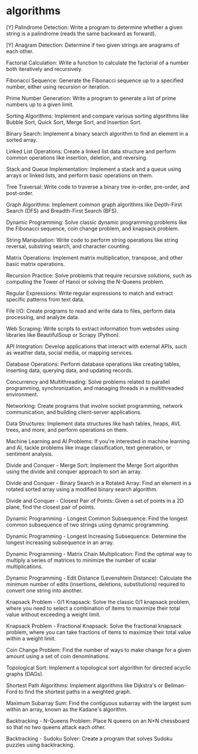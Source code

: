 # algorithms

[Y] Palindrome Detection: Write a program to determine whether a given string is a palindrome (reads the same backward as forward).

[Y] Anagram Detection: Determine if two given strings are anagrams of each other.

Factorial Calculation: Write a function to calculate the factorial of a number both iteratively and recursively.

Fibonacci Sequence: Generate the Fibonacci sequence up to a specified number, either using recursion or iteration.

Prime Number Generation: Write a program to generate a list of prime numbers up to a given limit.

Sorting Algorithms: Implement and compare various sorting algorithms like Bubble Sort, Quick Sort, Merge Sort, and Insertion Sort.

Binary Search: Implement a binary search algorithm to find an element in a sorted array.

Linked List Operations: Create a linked list data structure and perform common operations like insertion, deletion, and reversing.

Stack and Queue Implementation: Implement a stack and a queue using arrays or linked lists, and perform basic operations on them.

Tree Traversal: Write code to traverse a binary tree in-order, pre-order, and post-order.

Graph Algorithms: Implement common graph algorithms like Depth-First Search (DFS) and Breadth-First Search (BFS).

Dynamic Programming: Solve classic dynamic programming problems like the Fibonacci sequence, coin change problem, and knapsack problem.

String Manipulation: Write code to perform string operations like string reversal, substring search, and character counting.

Matrix Operations: Implement matrix multiplication, transpose, and other basic matrix operations.

Recursion Practice: Solve problems that require recursive solutions, such as computing the Tower of Hanoi or solving the N-Queens problem.

Regular Expressions: Write regular expressions to match and extract specific patterns from text data.

File I/O: Create programs to read and write data to files, perform data processing, and analyze data.

Web Scraping: Write scripts to extract information from websites using libraries like BeautifulSoup or Scrapy (Python).

API Integration: Develop applications that interact with external APIs, such as weather data, social media, or mapping services.

Database Operations: Perform database operations like creating tables, inserting data, querying data, and updating records.

Concurrency and Multithreading: Solve problems related to parallel programming, synchronization, and managing threads in a multithreaded environment.

Networking: Create programs that involve socket programming, network communication, and building client-server applications.

Data Structures: Implement data structures like hash tables, heaps, AVL trees, and more, and perform operations on them.

Machine Learning and AI Problems: If you're interested in machine learning and AI, tackle problems like image classification, text generation, or sentiment analysis.

Divide and Conquer - Merge Sort: Implement the Merge Sort algorithm using the divide and conquer approach to sort an array.

Divide and Conquer - Binary Search in a Rotated Array: Find an element in a rotated sorted array using a modified binary search algorithm.

Divide and Conquer - Closest Pair of Points: Given a set of points in a 2D plane, find the closest pair of points.

Dynamic Programming - Longest Common Subsequence: Find the longest common subsequence of two strings using dynamic programming.

Dynamic Programming - Longest Increasing Subsequence: Determine the longest increasing subsequence in an array.

Dynamic Programming - Matrix Chain Multiplication: Find the optimal way to multiply a series of matrices to minimize the number of scalar multiplications.

Dynamic Programming - Edit Distance (Levenshtein Distance): Calculate the minimum number of edits (insertions, deletions, substitutions) required to convert one string into another.

Knapsack Problem - 0/1 Knapsack: Solve the classic 0/1 knapsack problem, where you need to select a combination of items to maximize their total value without exceeding a weight limit.

Knapsack Problem - Fractional Knapsack: Solve the fractional knapsack problem, where you can take fractions of items to maximize their total value within a weight limit.

Coin Change Problem: Find the number of ways to make change for a given amount using a set of coin denominations.

Topological Sort: Implement a topological sort algorithm for directed acyclic graphs (DAGs).

Shortest Path Algorithms: Implement algorithms like Dijkstra's or Bellman-Ford to find the shortest paths in a weighted graph.

Maximum Subarray Sum: Find the contiguous subarray with the largest sum within an array, known as the Kadane's algorithm.

Backtracking - N-Queens Problem: Place N queens on an N×N chessboard so that no two queens attack each other.

Backtracking - Sudoku Solver: Create a program that solves Sudoku puzzles using backtracking.
